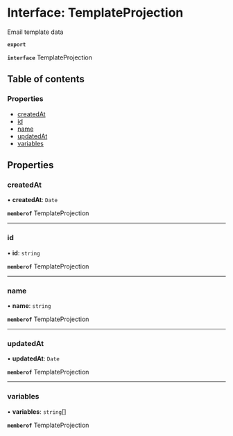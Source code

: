 # Interface: TemplateProjection

Email template data

**`export`**

**`interface`** TemplateProjection

## Table of contents

### Properties

- [createdAt](TemplateProjection.md#createdat)
- [id](TemplateProjection.md#id)
- [name](TemplateProjection.md#name)
- [updatedAt](TemplateProjection.md#updatedat)
- [variables](TemplateProjection.md#variables)

## Properties

### createdAt

• **createdAt**: `Date`

**`memberof`** TemplateProjection

___

### id

• **id**: `string`

**`memberof`** TemplateProjection

___

### name

• **name**: `string`

**`memberof`** TemplateProjection

___

### updatedAt

• **updatedAt**: `Date`

**`memberof`** TemplateProjection

___

### variables

• **variables**: `string`[]

**`memberof`** TemplateProjection
